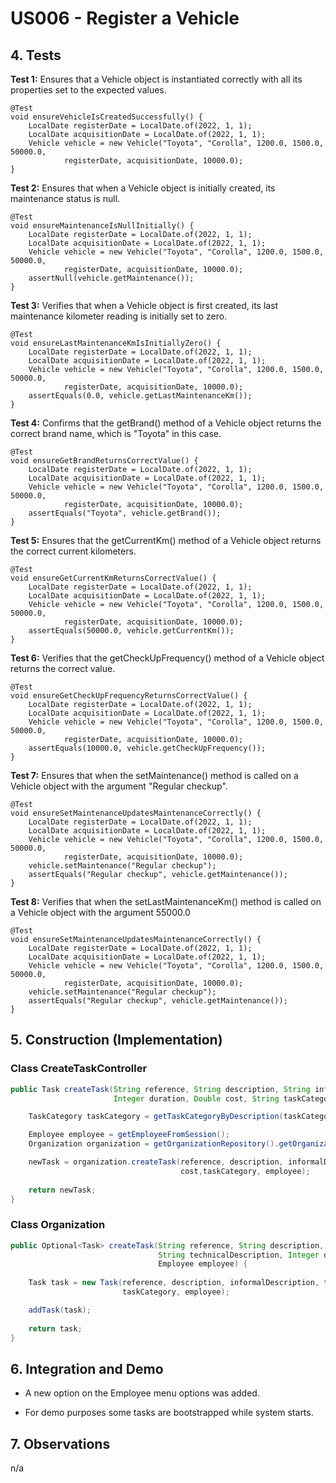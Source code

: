 # US006 - Register a Vehicle 

## 4. Tests 

**Test 1:** Ensures that a Vehicle object is instantiated correctly with all its properties set to the expected values.

    @Test
    void ensureVehicleIsCreatedSuccessfully() {
        LocalDate registerDate = LocalDate.of(2022, 1, 1);
        LocalDate acquisitionDate = LocalDate.of(2022, 1, 1);
        Vehicle vehicle = new Vehicle("Toyota", "Corolla", 1200.0, 1500.0, 50000.0,
                registerDate, acquisitionDate, 10000.0);
    }
	

**Test 2:** Ensures that when a Vehicle object is initially created, its maintenance status is null.

    @Test
    void ensureMaintenanceIsNullInitially() {
        LocalDate registerDate = LocalDate.of(2022, 1, 1);
        LocalDate acquisitionDate = LocalDate.of(2022, 1, 1);
        Vehicle vehicle = new Vehicle("Toyota", "Corolla", 1200.0, 1500.0, 50000.0,
                registerDate, acquisitionDate, 10000.0);
        assertNull(vehicle.getMaintenance());
    }


**Test 3:** Verifies that when a Vehicle object is first created, its last maintenance kilometer reading is initially set to zero.

    @Test
    void ensureLastMaintenanceKmIsInitiallyZero() {
        LocalDate registerDate = LocalDate.of(2022, 1, 1);
        LocalDate acquisitionDate = LocalDate.of(2022, 1, 1);
        Vehicle vehicle = new Vehicle("Toyota", "Corolla", 1200.0, 1500.0, 50000.0,
                registerDate, acquisitionDate, 10000.0);
        assertEquals(0.0, vehicle.getLastMaintenanceKm());
    }


**Test 4:** Confirms that the getBrand() method of a Vehicle object returns the correct brand name, which is "Toyota" in this case.

    @Test
    void ensureGetBrandReturnsCorrectValue() {
        LocalDate registerDate = LocalDate.of(2022, 1, 1);
        LocalDate acquisitionDate = LocalDate.of(2022, 1, 1);
        Vehicle vehicle = new Vehicle("Toyota", "Corolla", 1200.0, 1500.0, 50000.0,
                registerDate, acquisitionDate, 10000.0);
        assertEquals("Toyota", vehicle.getBrand());
    }


**Test 5:** Ensures that the getCurrentKm() method of a Vehicle object returns the correct current kilometers.

    @Test
    void ensureGetCurrentKmReturnsCorrectValue() {
        LocalDate registerDate = LocalDate.of(2022, 1, 1);
        LocalDate acquisitionDate = LocalDate.of(2022, 1, 1);
        Vehicle vehicle = new Vehicle("Toyota", "Corolla", 1200.0, 1500.0, 50000.0,
                registerDate, acquisitionDate, 10000.0);
        assertEquals(50000.0, vehicle.getCurrentKm());
    }


**Test 6:** Verifies that the getCheckUpFrequency() method of a Vehicle object returns the correct value.

    @Test
    void ensureGetCheckUpFrequencyReturnsCorrectValue() {
        LocalDate registerDate = LocalDate.of(2022, 1, 1);
        LocalDate acquisitionDate = LocalDate.of(2022, 1, 1);
        Vehicle vehicle = new Vehicle("Toyota", "Corolla", 1200.0, 1500.0, 50000.0,
                registerDate, acquisitionDate, 10000.0);
        assertEquals(10000.0, vehicle.getCheckUpFrequency());
    }

**Test 7:** Ensures that when the setMaintenance() method is called on a Vehicle object with the argument "Regular checkup".

    @Test
    void ensureSetMaintenanceUpdatesMaintenanceCorrectly() {
        LocalDate registerDate = LocalDate.of(2022, 1, 1);
        LocalDate acquisitionDate = LocalDate.of(2022, 1, 1);
        Vehicle vehicle = new Vehicle("Toyota", "Corolla", 1200.0, 1500.0, 50000.0,
                registerDate, acquisitionDate, 10000.0);
        vehicle.setMaintenance("Regular checkup");
        assertEquals("Regular checkup", vehicle.getMaintenance());
    }


**Test 8:** Verifies that when the setLastMaintenanceKm() method is called on a Vehicle object with the argument 55000.0

    @Test
    void ensureSetMaintenanceUpdatesMaintenanceCorrectly() {
        LocalDate registerDate = LocalDate.of(2022, 1, 1);
        LocalDate acquisitionDate = LocalDate.of(2022, 1, 1);
        Vehicle vehicle = new Vehicle("Toyota", "Corolla", 1200.0, 1500.0, 50000.0,
                registerDate, acquisitionDate, 10000.0);
        vehicle.setMaintenance("Regular checkup");
        assertEquals("Regular checkup", vehicle.getMaintenance());
    }



## 5. Construction (Implementation)

### Class CreateTaskController 

```java
public Task createTask(String reference, String description, String informalDescription, String technicalDescription,
                       Integer duration, Double cost, String taskCategoryDescription) {

	TaskCategory taskCategory = getTaskCategoryByDescription(taskCategoryDescription);

	Employee employee = getEmployeeFromSession();
	Organization organization = getOrganizationRepository().getOrganizationByEmployee(employee);

	newTask = organization.createTask(reference, description, informalDescription, technicalDescription, duration,
                                      cost,taskCategory, employee);
    
	return newTask;
}
```

### Class Organization

```java
public Optional<Task> createTask(String reference, String description, String informalDescription,
                                 String technicalDescription, Integer duration, Double cost, TaskCategory taskCategory,
                                 Employee employee) {
    
    Task task = new Task(reference, description, informalDescription, technicalDescription, duration, cost,
                         taskCategory, employee);

    addTask(task);
        
    return task;
}
```


## 6. Integration and Demo 

* A new option on the Employee menu options was added.

* For demo purposes some tasks are bootstrapped while system starts.


## 7. Observations

n/a